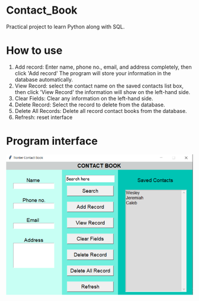 # Contact_Book
Practical project to learn Python along with SQL.
# How to use
1. Add record: Enter name, phone no., email, and address completely, then click 'Add record' The program will store your information in the database automatically.
2. View Record: select the contact name on the saved contacts list box, then click 'View Record' the information will show on the left-hand side.
3. Clear Fields: Clear any information on the left-hand side.
4. Delete Record: Select the record to delete from the database.
5. Delete All Records: Delete all record contact books from the database.
6. Refresh: reset interface
# Program interface
![alt text](https://github.com/varavit44/Contact_Book/blob/main/Interface.png?raw=True)
